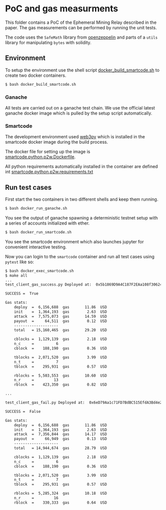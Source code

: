 # PoC and gas measurments 

This folder contains a PoC of the Ephemeral Mining Relay described in the paper. 
The gas measurements can be performed by running the unit tests. 

The code uses the `SafeMath` library 
from [openzeppelin](https://github.com/OpenZeppelin/openzeppelin-contracts/blob/master/contracts/math/SafeMath.sol)
and parts of a `utils` library for manipulating `bytes` with solidity. 

## Environment

To setup the environment use the shell script [docker_build_smartcode.sh](docker_build_smartcode.sh) to create
two docker containers. 

```bash
$ bash docker_build_smartcode.sh
```

### Ganache 
All tests are carried out on a ganache test chain. We use the official latest ganache docker image which is pulled by the setup script automatically. 

### Smartcode
The development environment used [web3py](https://web3py.readthedocs.io/en/stable/) which is installed in the smartcode docker image during the build process. 

The docker file for setting up the image is [smartcode.python.p2w.Dockerfile](smartcode.python.p2w.Dockerfile).

All python requirements automatically installed in the container are defined int [smartcode.python.p2w.requirements.txt](smartcode.python.p2w.requirements.txt)


## Run test cases 

First start the two containers in two different shells and keep them running.

```bash
$ bash docker_run_ganache.sh
```
You see the output of ganache spawning a deterministic testnet setup with a series of accounts initialized with ether. 

```bash
$ bash docker_run_smartcode.sh
```
You see the smartcode environment which also launches jupyter for convenient interactive testing.  

Now you can login to the `smartcode` container and run all test cases using `pytest` like so: 

```bash
$ bash docker_exec_smartcode.sh
$ make all 
...
test_client_gas_success.py Deployed at:  0x5b1869D9A4C187F2EAa108f3062412ecf0526b24

SUCCESS =  True

Gas stats:
	deploy  =  6,156,688  gas       11.86  USD
	init    =  1,364,193  gas        2.63  USD
	attack  =  7,575,073  gas       14.59  USD
	payout  =     64,511  gas        0.12  USD
	--------------------
	total   = 15,160,465  gas       29.20  USD

	cblocks =  1,129,139  gas        2.18  USD
	n_c     =          6  
	cblock  =    188,190  gas        0.36  USD

	tblocks =  2,071,520  gas        3.99  USD
	n_t     =          7
	tblock  =    295,931  gas        0.57  USD

	rblocks =  5,503,553  gas       10.60  USD
	n_r     =         13
	rblock  =    423,350  gas        0.82  USD

...

test_client_gas_fail.py Deployed at:  0x6eD79Aa1c71FD7BdBC515EfdA3Bd4e26394435cC

SUCCESS =  False

Gas stats:
	deploy  =  6,156,688  gas       11.86  USD
	init    =  1,364,193  gas        2.63  USD
	attack  =  7,356,844  gas       14.17  USD
	payout  =     66,949  gas        0.13  USD
	--------------------
	total   = 14,944,674  gas       28.79  USD

	cblocks =  1,129,139  gas        2.18  USD
	n_c     =          6  
	cblock  =    188,190  gas        0.36  USD

	tblocks =  2,071,520  gas        3.99  USD
	n_t     =          7
	tblock  =    295,931  gas        0.57  USD

	rblocks =  5,285,324  gas       10.18  USD
	n_r     =         16
	rblock  =    330,333  gas        0.64  USD
```

